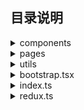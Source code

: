 ## 目录说明

<details>
<summary>components</summary>
可复用组件
</details>

<details>
<summary>pages</summary>
页面内容
</details>

<details>
<summary>utils</summary>
辅助函数
</details>

<details>
<summary>bootstrap.tsx</summary>
引导程序
</details>

<details>
<summary>index.ts</summary>
类库导出
</details>

<details>
<summary>redux.ts</summary>
数据仓库
</details>

